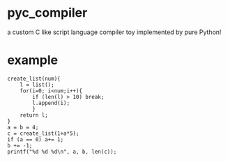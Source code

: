 # pyc_compiler

a custom C like script language compiler toy implemented by pure Python!

# example
    create_list(num){
        l = list();
        for(i=0; i<num;i++){
            if (len(l) > 10) break;
            l.append(i);
            }
        return l;
    }
    a = b = 4;
    c = create_list(1+a*5);
    if (a == 0) a+= 1;    
    b += -1;
    printf("%d %d %d\n", a, b, len(c));
